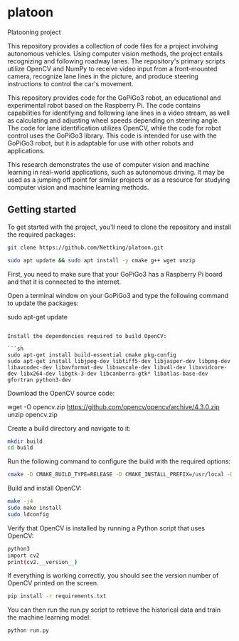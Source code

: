 # platoon
Platooning project

This repository provides a collection of code files for a project involving autonomous vehicles. Using computer vision methods, the project entails recognizing and following roadway lanes. The repository's primary scripts utilize OpenCV and NumPy to receive video input from a front-mounted camera, recognize lane lines in the picture, and produce steering instructions to control the car's movement.

This repository provides code for the GoPiGo3 robot, an educational and experimental robot based on the Raspberry Pi. The code contains capabilities for identifying and following lane lines in a video stream, as well as calculating and adjusting wheel speeds depending on steering angle. The code for lane identification utilizes OpenCV, while the code for robot control uses the GoPiGo3 library. This code is intended for use with the GoPiGo3 robot, but it is adaptable for use with other robots and applications.

This research demonstrates the use of computer vision and machine learning in real-world applications, such as autonomous driving. It may be used as a jumping off point for similar projects or as a resource for studying computer vision and machine learning methods.

## Getting started
To get started with the project, you'll need to clone the repository and install the required packages:<br />
```sh
git clone https://github.com/Nettking/platoon.git
```
```sh
sudo apt update && sudo apt install -y cmake g++ wget unzip
```
First, you need to make sure that your GoPiGo3 has a Raspberry Pi board and that it is connected to the internet.<br />

Open a terminal window on your GoPiGo3 and type the following command to update the packages:<br />


sudo apt-get update
```

Install the dependencies required to build OpenCV:

```sh
sudo apt-get install build-essential cmake pkg-config
sudo apt-get install libjpeg-dev libtiff5-dev libjasper-dev libpng-dev libavcodec-dev libavformat-dev libswscale-dev libv4l-dev libxvidcore-dev libx264-dev libgtk-3-dev libcanberra-gtk* libatlas-base-dev gfortran python3-dev
```

Download the OpenCV source code:


wget -O opencv.zip https://github.com/opencv/opencv/archive/4.3.0.zip
unzip opencv.zip

Create a build directory and navigate to it:

```sh
mkdir build
cd build
```

Run the following command to configure the build with the required options:

```sh
cmake -D CMAKE_BUILD_TYPE=RELEASE -D CMAKE_INSTALL_PREFIX=/usr/local -D OPENCV_EXTRA_MODULES_PATH=../opencv_contrib-4.5.4/modules -D ENABLE_NEON=ON -D ENABLE_VFPV3=ON -D BUILD_TESTS=OFF -D INSTALL_PYTHON_EXAMPLES=OFF -D BUILD_EXAMPLES=OFF ..
```

Build and install OpenCV:

```sh
make -j4
sudo make install
sudo ldconfig
```

Verify that OpenCV is installed by running a Python script that uses OpenCV:

```sh
python3
import cv2
print(cv2.__version__)
```
If everything is working correctly, you should see the version number of OpenCV printed on the screen.

```sh
pip install -r requirements.txt
```
You can then run the run.py script to retrieve the historical data and train the machine learning model:
```sh
python run.py
```
